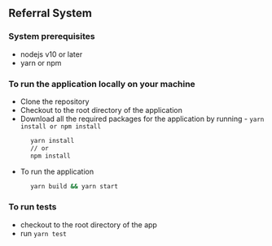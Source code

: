 ## Referral System

### System prerequisites
 - nodejs v10 or later
 - yarn or npm

### To run the application locally on your machine
  - Clone the repository
  - Checkout to the root directory of the application
  - Download all the required packages for the application by running - `yarn install or npm install`
```bash
      yarn install
      // or
      npm install
```
  - To run the application

```bash
      yarn build && yarn start
```

### To run tests
   - checkout to the root directory of the app
   - run `yarn test`

